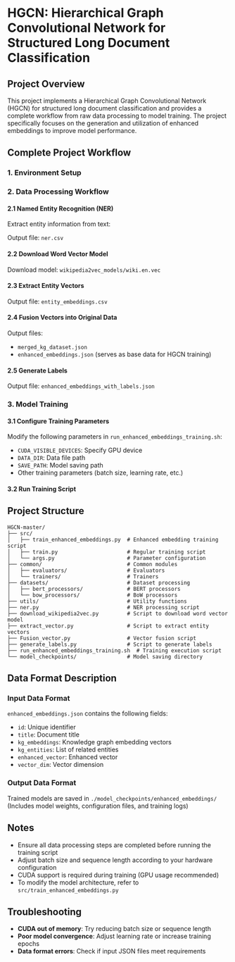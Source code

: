 # HGCN: Hierarchical Graph Convolutional Network for Structured Long Document Classification

## Project Overview
This project implements a Hierarchical Graph Convolutional Network (HGCN) for structured long document classification and provides a complete workflow from raw data processing to model training. The project specifically focuses on the generation and utilization of enhanced embeddings to improve model performance.

## Complete Project Workflow

### 1. Environment Setup

### 2. Data Processing Workflow

#### 2.1 Named Entity Recognition (NER)
Extract entity information from text:

Output file: `ner.csv`

#### 2.2 Download Word Vector Model
Download model: `wikipedia2vec_models/wiki.en.vec`

#### 2.3 Extract Entity Vectors
Output file: `entity_embeddings.csv`

#### 2.4 Fusion Vectors into Original Data
Output files:
- `merged_kg_dataset.json`
- `enhanced_embeddings.json` (serves as base data for HGCN training)

#### 2.5 Generate Labels
Output file: `enhanced_embeddings_with_labels.json`

### 3. Model Training

#### 3.1 Configure Training Parameters
Modify the following parameters in `run_enhanced_embeddings_training.sh`:
- `CUDA_VISIBLE_DEVICES`: Specify GPU device
- `DATA_DIR`: Data file path
- `SAVE_PATH`: Model saving path
- Other training parameters (batch size, learning rate, etc.)

#### 3.2 Run Training Script

## Project Structure
```plaintext
HGCN-master/
├── src/
│   ├── train_enhanced_embeddings.py  # Enhanced embedding training script
│   ├── train.py                      # Regular training script
│   └── args.py                       # Parameter configuration
├── common/                           # Common modules
│   ├── evaluators/                   # Evaluators
│   └── trainers/                     # Trainers
├── datasets/                         # Dataset processing
│   ├── bert_processors/              # BERT processors
│   └── bow_processors/               # BoW processors
├── utils/                            # Utility functions
├── ner.py                            # NER processing script
├── download_wikipedia2vec.py         # Script to download word vector model
├── extract_vector.py                 # Script to extract entity vectors
├── Fusion_vector.py                  # Vector fusion script
├── generate_labels.py                # Script to generate labels
├── run_enhanced_embeddings_training.sh  # Training execution script
└── model_checkpoints/                # Model saving directory
```

## Data Format Description

### Input Data Format  
`enhanced_embeddings.json` contains the following fields:  
- `id`: Unique identifier  
- `title`: Document title  
- `kg_embeddings`: Knowledge graph embedding vectors  
- `kg_entities`: List of related entities  
- `enhanced_vector`: Enhanced vector  
- `vector_dim`: Vector dimension  


### Output Data Format  
Trained models are saved in `./model_checkpoints/enhanced_embeddings/`  
(Includes model weights, configuration files, and training logs)  


## Notes  
- Ensure all data processing steps are completed before running the training script  
- Adjust batch size and sequence length according to your hardware configuration  
- CUDA support is required during training (GPU usage recommended)  
- To modify the model architecture, refer to `src/train_enhanced_embeddings.py`  


## Troubleshooting  
- **CUDA out of memory**: Try reducing batch size or sequence length  
- **Poor model convergence**: Adjust learning rate or increase training epochs  
- **Data format errors**: Check if input JSON files meet requirements  
